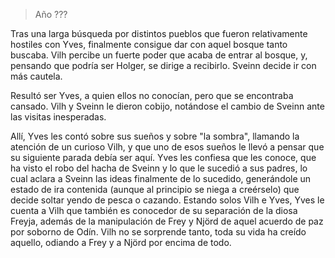 > Año ???

Tras una larga búsqueda por distintos pueblos que fueron relativamente hostiles con Yves, finalmente consigue dar con aquel bosque tanto buscaba. Vilh percibe un fuerte poder que acaba de entrar al bosque, y, pensando que podría ser Holger, se dirige a recibirlo. Sveinn decide ir con más cautela.

Resultó ser Yves, a quien ellos no conocían, pero que se encontraba cansado. Vilh y Sveinn le dieron cobijo, notándose el cambio de Sveinn ante las visitas inesperadas.

Allí, Yves les contó sobre sus sueños y sobre "la sombra", llamando la atención de un curioso Vilh, y que uno de esos sueños le llevó a pensar que su siguiente parada debía ser aquí. Yves les confiesa que les conoce, que ha visto el robo del hacha de Sveinn y lo que le sucedió a sus padres, lo cual aclara a Sveinn las ideas finalmente de lo sucedido, generándole un estado de ira contenida (aunque al principio se niega a creérselo) que decide soltar yendo de pesca o cazando. Estando solos Vilh e Yves, Yves le cuenta a Vilh que también es conocedor de su separación de la diosa Freyja, además de la manipulación de Frey y Njörd de aquel acuerdo de paz por soborno de Odín. Vilh no se sorprende tanto, toda su vida ha creído aquello, odiando a Frey y a Njörd por encima de todo.